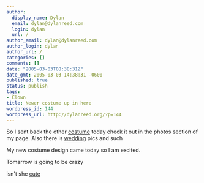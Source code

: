 ```yaml
---
author:
  display_name: Dylan
  email: dylan@dylanreed.com
  login: dylan
  url: /
author_email: dylan@dylanreed.com
author_login: dylan
author_url: /
categories: []
comments: []
date: "2005-03-03T08:38:31Z"
date_gmt: 2005-03-03 14:38:31 -0600
published: true
status: publish
tags:
- Clown
title: Newer costume up in here
wordpress_id: 144
wordpress_url: http://dylanreed.org/?p=144
---
```


So I sent back the other [costume][1] today check it out in the photos section of my page. Also there is [wedding][2] pics and such

   [1]: http://dylanreed.org/media/album05
   [2]: http://dylanreed.org/media/album02

My new costume design came today so I am excited. 

Tomarrow is going to be crazy

isn't she [cute][3]

   [3]: http://dylanreed.org/media/Family/IMG_0523

